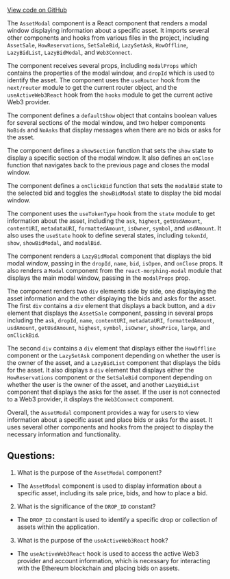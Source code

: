 [View code on GitHub](zoo-labs/zoo/blob/master/core/src/marketplace/AssetSaleModal.tsx)

The `AssetModal` component is a React component that renders a modal window displaying information about a specific asset. It imports several other components and hooks from various files in the project, including `AssetSale`, `HowReservations`, `SetSaleBid`, `LazySetAsk`, `HowOffline`, `LazyBidList`, `LazyBidModal`, and `Web3Connect`. 

The component receives several props, including `modalProps` which contains the properties of the modal window, and `dropId` which is used to identify the asset. The component uses the `useRouter` hook from the `next/router` module to get the current router object, and the `useActiveWeb3React` hook from the `hooks` module to get the current active Web3 provider. 

The component defines a `defaultShow` object that contains boolean values for several sections of the modal window, and two helper components `NoBids` and `NoAsks` that display messages when there are no bids or asks for the asset. 

The component defines a `showSection` function that sets the `show` state to display a specific section of the modal window. It also defines an `onClose` function that navigates back to the previous page and closes the modal window. 

The component defines a `onClickBid` function that sets the `modalBid` state to the selected bid and toggles the `showBidModal` state to display the bid modal window. 

The component uses the `useTokenType` hook from the `state` module to get information about the asset, including the `ask`, `highest`, `getUsdAmount`, `contentURI`, `metadataURI`, `formattedAmount`, `isOwner`, `symbol`, and `usdAmount`. It also uses the `useState` hook to define several states, including `tokenId`, `show`, `showBidModal`, and `modalBid`. 

The component renders a `LazyBidModal` component that displays the bid modal window, passing in the `dropId`, `name`, `bid`, `isOpen`, and `onClose` props. It also renders a `Modal` component from the `react-morphing-modal` module that displays the main modal window, passing in the `modalProps` prop. 

The component renders two `div` elements side by side, one displaying the asset information and the other displaying the bids and asks for the asset. The first `div` contains a `div` element that displays a back button, and a `div` element that displays the `AssetSale` component, passing in several props including the `ask`, `dropId`, `name`, `contentURI`, `metadataURI`, `formattedAmount`, `usdAmount`, `getUsdAmount`, `highest`, `symbol`, `isOwner`, `showPrice`, `large`, and `onClickBid`. 

The second `div` contains a `div` element that displays either the `HowOffline` component or the `LazySetAsk` component depending on whether the user is the owner of the asset, and a `LazyBidList` component that displays the bids for the asset. It also displays a `div` element that displays either the `HowReservations` component or the `SetSaleBid` component depending on whether the user is the owner of the asset, and another `LazyBidList` component that displays the asks for the asset. If the user is not connected to a Web3 provider, it displays the `Web3Connect` component. 

Overall, the `AssetModal` component provides a way for users to view information about a specific asset and place bids or asks for the asset. It uses several other components and hooks from the project to display the necessary information and functionality.
## Questions: 
 1. What is the purpose of the `AssetModal` component?
- The `AssetModal` component is used to display information about a specific asset, including its sale price, bids, and how to place a bid.

2. What is the significance of the `DROP_ID` constant?
- The `DROP_ID` constant is used to identify a specific drop or collection of assets within the application.

3. What is the purpose of the `useActiveWeb3React` hook?
- The `useActiveWeb3React` hook is used to access the active Web3 provider and account information, which is necessary for interacting with the Ethereum blockchain and placing bids on assets.